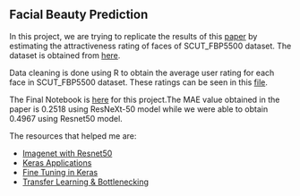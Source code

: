 ## Facial Beauty Prediction

In this project, we are trying to replicate the results of this [paper](https://github.com/abishekarun/Facial-Beauty-Prediction/blob/master/SCUT_FBP5500.pdf) by estimating the attractiveness rating of faces of SCUT_FBP5500 dataset. The dataset is obtained from [here](https://github.com/HCIILAB/SCUT-FBP5500-Database-Release). 

Data cleaning is done using R to obtain the average user rating for each face in SCUT_FBP5500 dataset. These ratings can be seen in this [file](https://github.com/abishekarun/Facial-Beauty-Prediction/blob/master/Ratings_Data.csv).

The Final Notebook is [here](https://github.com/abishekarun/Facial-Beauty-Prediction/blob/master/Beauty_Prediction.ipynb) for this project.The MAE value obtained in the paper is 0.2518 using ResNeXt-50 model while we were able to obtain 0.4967 using Resnet50 model.

The resources that helped me are:

+ [Imagenet with Resnet50](https://www.pyimagesearch.com/2017/03/20/imagenet-vggnet-resnet-inception-xception-keras/)
+ [Keras Applications](https://keras.io/applications/)
+ [Fine Tuning in Keras](https://flyyufelix.github.io/2016/10/08/fine-tuning-in-keras-part2.html)
+ [Transfer Learning & Bottlenecking](https://medium.com/@galen.ballew/transferlearning-b65772083b47)